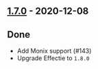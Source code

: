 ## [1.7.0](https://github.com/Kevin-Lee/logger-f/issues?utf8=%E2%9C%93&q=is%3Aissue+is%3Aclosed+milestone%3A%22milestone13%22) - 2020-12-08

## Done
* Add Monix support (#143)
* Upgrade Effectie to `1.8.0`